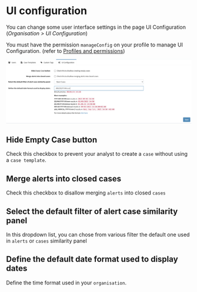 # UI configuration

You can change some user interface settings in the page UI Configuration (*Organisation > UI Configuration*)

You must have the permission `manageConfig` on your profile to manage UI Configuration. (refer to [Profiles and permissions](../../Administrators/profiles/))

![UI Configuration](../images/ui-configuration.png)

## Hide Empty Case button

Check this checkbox to prevent your analyst to create a `case` without using a `case template`.

## Merge alerts into closed cases

Check this checkbox to disallow merging `alerts` into closed `cases`

## Select the default filter of alert case similarity panel

In this dropdown list, you can chose from various filter the default one used in `alerts` or `cases` similarity panel

## Define the default date format used to display dates

Define the time format used in your `organisation`.